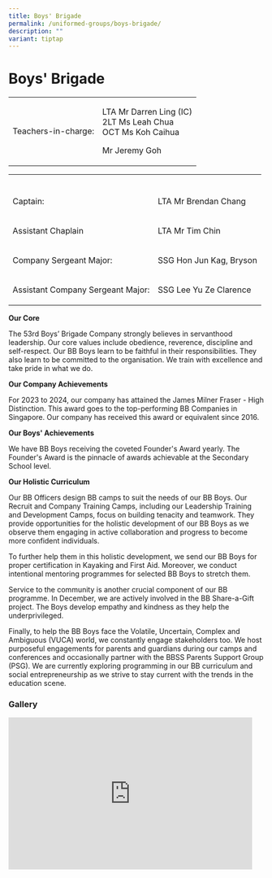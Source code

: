 ```yaml
---
title: Boys' Brigade
permalink: /uniformed-groups/boys-brigade/
description: ""
variant: tiptap
---
```

<h1>Boys' Brigade</h1>
<table style="minWidth: 50px">
<colgroup>
<col>
<col>
</colgroup>
<tbody>
<tr>
<td rowspan="1" colspan="1">
<p>Teachers-in-charge:</p>
</td>
<td rowspan="1" colspan="1">
<p>LTA Mr Darren Ling (IC)
<br>2LT Ms Leah Chua
<br>OCT Ms Koh Caihua</p>
<p>Mr Jeremy Goh</p>
</td>
</tr>
</tbody>
</table>
<table style="minWidth: 50px">
<colgroup>
<col>
<col>
</colgroup>
<tbody>
<tr>
<th rowspan="1" colspan="1">
<p></p>
</th>
<th rowspan="1" colspan="1">
<p></p>
</th>
</tr>
<tr>
<td rowspan="1" colspan="1">
<p>Captain:</p>
</td>
<td rowspan="1" colspan="1">
<p>LTA Mr Brendan Chang</p>
</td>
</tr>
<tr>
<td rowspan="1" colspan="1">
<p>Assistant Chaplain</p>
</td>
<td rowspan="1" colspan="1">
<p>LTA Mr Tim Chin</p>
</td>
</tr>
<tr>
<td rowspan="1" colspan="1">
<p>Company Sergeant Major:</p>
</td>
<td rowspan="1" colspan="1">
<p>SSG Hon Jun Kag, Bryson</p>
</td>
</tr>
<tr>
<td rowspan="1" colspan="1">
<p>Assistant Company Sergeant Major:</p>
</td>
<td rowspan="1" colspan="1">
<p>SSG Lee Yu Ze Clarence</p>
</td>
</tr>
</tbody>
</table>
<p><strong>Our Core</strong>
</p>
<p>The 53rd Boys’ Brigade Company strongly believes in servanthood leadership.
Our core values include obedience, reverence, discipline and self-respect.
Our BB Boys learn to be faithful in their responsibilities. They also learn
to be committed to the organisation. We train with excellence and take
pride in what we do.</p>
<p><strong>Our Company Achievements</strong>
</p>
<p></p>
<p>For 2023 to 2024, our company has attained the James Milner Fraser - High
Distinction. This award goes to the top-performing BB Companies in Singapore.
Our company has received this award or equivalent since 2016.</p>
<p><strong>Our Boys' Achievements</strong>
</p>
<p>We have BB Boys receiving the coveted Founder's Award yearly. The Founder's
Award is the pinnacle of awards achievable at the Secondary School level.</p>
<p><strong>Our Holistic Curriculum</strong>
</p>
<p>Our BB Officers design BB camps to suit the needs of our BB Boys. Our
Recruit and Company Training Camps, including our Leadership Training and
Development Camps, focus on building tenacity and teamwork. They provide
opportunities for the holistic development of our BB Boys as we observe
them engaging in active collaboration and progress to become more confident
individuals.</p>
<p>To further help them in this holistic development, we send our BB Boys
for proper certification in Kayaking and First Aid. Moreover, we conduct
intentional mentoring programmes for selected BB Boys to stretch them.</p>
<p>Service to the community is another crucial component of our BB programme.
In December, we are actively involved in the BB Share-a-Gift project. The
Boys develop empathy and kindness as they help the underprivileged.</p>
<p>Finally, to help the BB Boys face the Volatile, Uncertain, Complex and
Ambiguous (VUCA) world, we constantly engage stakeholders too. We host
purposeful engagements for parents and guardians during our camps and conferences
and occasionally partner with the BBSS Parents Support Group (PSG). We
are currently exploring programming in our BB curriculum and social entrepreneurship
as we strive to stay current with the trends in the education scene.</p>
<h3>Gallery</h3>
<div class="iframe-wrapper">
<iframe height="299" width="480" allowfullscreen="true" frameborder="0" src="https://docs.google.com/presentation/d/e/2PACX-1vSWZ4UaE8RMeNp9tjrfAL4FtaC84kQN6aKHD5hlUY54fud0aQI7q2fNDUT2OBkG2Q8xFn7tiDE-KQxS/embed?start=true&amp;loop=true&amp;delayms=3000"></iframe>
</div>
<p></p>